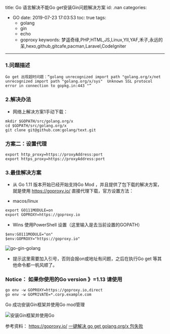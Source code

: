title: Go 语言解决不能Go get安装Gin问题解决方案
id: .nan
categories:
  - GO
date: 2019-07-23 17:03:53
toc: true
tags: 
	- golang
    - gin
    - echo 
    - goproxy
keywords: 梦遥奇缘,PHP,HTML,JS,Linux,YII,YAF,禾子,永远的呆,hexo,github,gitcafe,pacman,Laravel,CodeIgniter
---

### 1.问题描述

```
Go get 出现超时问题：“golang unrecognized import path "golang.org/x/net   unrecognized import path "golang.org/x/sys"  Unknown SSL protocol error in connection to gopkg.in:443 "”
```

### 2.解决办法

+ 网络上解决方案1手动下载：
```
mkdir $GOPATH/src/golang.org/x
cd $GOPATH/src/golang.org/x
git clone git@github.com:golang/text.git
```

### 方案二：设置代理

```
export http_proxy=https://proxyAddress:port
export https_proxy=https://proxyAddress:port
```

### 3.最佳解决方案

+ 从 Go 1.11 版本开始已经开始支持Go Mod ，并且提供了包下载的解决方案，就是使用 https://goproxy.io/ 直接代理下载，官方设置方法：

+ macos/linux  

```
export GO111MODULE=on 
export GOPROXY=https://goproxy.io
```

+ Wins 使用PowerShell 设置（这里输入是去当前设置的GOPATH）

```
$env:GO111MODULE="on"
$env:GOPROXY="https://goproxy.io"
```

![go-gin-golang](https://cdn.bsatoshi.com/2019/07/23/72B1D829-1628-4CC9-8129-053951E159C2.png)

+ 提示这里需要加入引号，否则会报on或地址有问题，之后在执行Go get 等其他命令都一帆风顺了。

### Notice： 如果你使用的Go version 》=1.13  请使用

```
go env -w GOPROXY=https://goproxy.io,direct
go env -w GOPRIVATE=*.corp.example.com
```


Go 成功安装Gin框架并使用Go mod管理

![安装Gin框架并使用Go](https://cdn.bsatoshi.com/2019/07/23/1C3E1CAC-D142-49F0-95C8-5243B1EB701C.png)

参考资料：
https://goproxy.io/
[一键解决 go get golang.org/x 包失败](https://segmentfault.com/a/1190000018264719)
